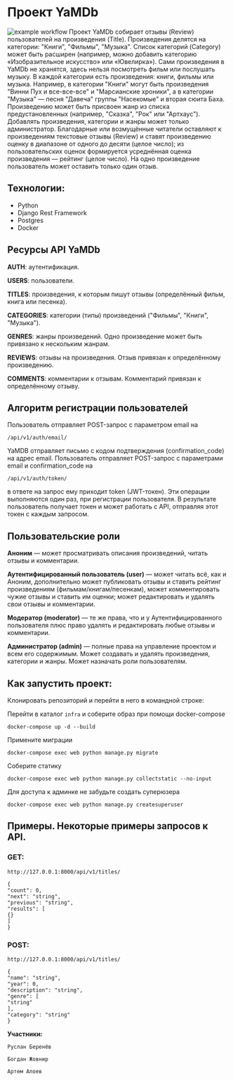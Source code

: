 # Проект YaMDb
![example workflow](https://github.com/github/docs/actions/workflows/main.yml/badge.svg)
Проект YaMDb собирает отзывы (Review) пользователей на произведения (Title). Произведения делятся на категории: "Книги", "Фильмы", "Музыка". Список категорий (Category) может быть расширен (например, можно добавить категорию «Изобразительное искусство» или «Ювелирка»).
Сами произведения в YaMDb не хранятся, здесь нельзя посмотреть фильм или послушать музыку.
В каждой категории есть произведения: книги, фильмы или музыка. Например, в категории "Книги" могут быть произведения "Винни Пух и все-все-все" и "Марсианские хроники", а в категории "Музыка" — песня "Давеча" группы "Насекомые" и вторая сюита Баха. Произведению может быть присвоен жанр из списка предустановленных (например, "Сказка", "Рок" или "Артхаус"). Добавлять произведения, категории и жанры может только администратор.
Благодарные или возмущённые читатели оставляют к произведениям текстовые отзывы (Review) и ставят произведению оценку в диапазоне от одного до десяти (целое число); из пользовательских оценок формируется усреднённая оценка произведения — рейтинг (целое число). На одно произведение пользователь может оставить только один отзыв.

## Технологии:
- Python
- Django Rest Framework
- Postgres
- Docker

## Ресурсы API YaMDb
**AUTH**: аутентификация.

**USERS**: пользователи.

**TITLES**: произведения, к которым пишут отзывы (определённый фильм, книга или песенка).

**CATEGORIES**: категории (типы) произведений ("Фильмы", "Книги", "Музыка").

**GENRES**: жанры произведений. Одно произведение может быть привязано к нескольким жанрам.

**REVIEWS**: отзывы на произведения. Отзыв привязан к определённому произведению.

**COMMENTS**: комментарии к отзывам. Комментарий привязан к определённому отзыву.

## Алгоритм регистрации пользователей
Пользователь отправляет POST-запрос с параметром email на 
```
/api/v1/auth/email/
```
YaMDB отправляет письмо с кодом подтверждения (confirmation_code) на адрес email.
Пользователь отправляет POST-запрос с параметрами email и confirmation_code на
```
/api/v1/auth/token/
```
в ответе на запрос ему приходит token (JWT-токен).
Эти операции выполняются один раз, при регистрации пользователя. В результате пользователь получает токен и может работать с API, отправляя этот токен с каждым запросом.

## Пользовательские роли
**Аноним** — может просматривать описания произведений, читать отзывы и комментарии.

**Аутентифицированный пользователь (user)** — может читать всё, как и Аноним, дополнительно может публиковать отзывы и ставить рейтинг произведениям (фильмам/книгам/песенкам), может комментировать чужие отзывы и ставить им оценки; может редактировать и удалять свои отзывы и комментарии.

**Модератор (moderator)** — те же права, что и у Аутентифицированного пользователя плюс право удалять и редактировать любые отзывы и комментарии.

**Администратор (admin)** — полные права на управление проектом и всем его содержимым. Может создавать и удалять произведения, категории и жанры. Может назначать роли пользователям.

## Как запустить проект:

Клонировать репозиторий и перейти в него в командной строке:

Перейти в каталог `infra`  и соберите образ при помощи docker-compose
```
docker-compose up -d --build
```
Примените миграции
```
docker-compose exec web python manage.py migrate
```
Соберите статику
```
docker-compose exec web python manage.py collectstatic --no-input
```
Для доступа к админке не забудьте создать суперюзера
```
docker-compose exec web python manage.py createsuperuser
```

## Примеры. Некоторые примеры запросов к API.

### GET:

```
http://127.0.0.1:8000/api/v1/titles/
```

```
{
"count": 0,
"next": "string",
"previous": "string",
"results": [
{}
]
}
```

### POST:

```
http://127.0.0.1:8000/api/v1/titles/
```

```
{
"name": "string",
"year": 0,
"description": "string",
"genre": [
"string"
],
"category": "string"
}
```

**Участники:**

```
Руслан Беренёв
```

```
Богдан Жовнир
```

```
Артем Алоев
```
